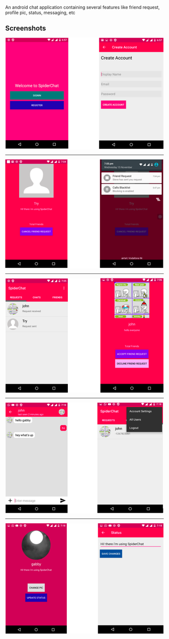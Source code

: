 An android chat application containing several features like friend request, profile pic, status, messaging, etc

## Screenshots

![](screenShots/1.png)<hr/>
![](screenShots/2.png)<hr/>
![](screenShots/3.png)<hr/>
![](screenShots/4.png)<hr/>
![](screenShots/5.png)
